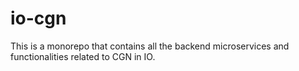 # io-cgn
This is a monorepo that contains all the backend microservices and functionalities related to CGN in IO.
